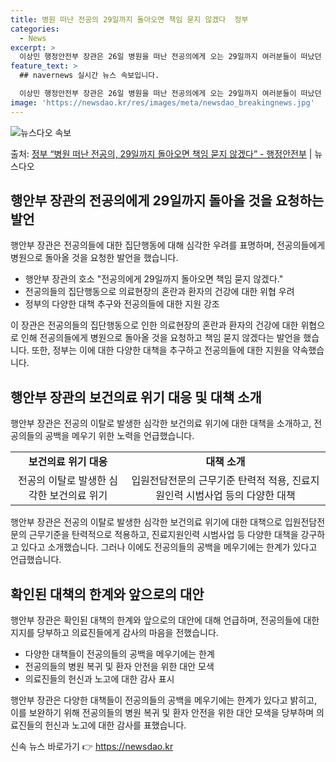 ```yaml
---
title: 병원 떠난 전공의 29일까지 돌아오면 책임 묻지 않겠다  정부
categories:
  - News
excerpt: >
  이상민 행정안전부 장관은 26일 병원을 떠난 전공의에게 오는 29일까지 여러분들이 떠났던 병원으로 돌아온다면…
feature_text: >
  ## navernews 실시간 뉴스 속보입니다.

  이상민 행정안전부 장관은 26일 병원을 떠난 전공의에게 오는 29일까지 여러분들이 떠났던 병원으로 돌아온다면…
image: 'https://newsdao.kr/res/images/meta/newsdao_breakingnews.jpg'
---
```


![뉴스다오 속보](https://newsdao.kr/res/images/meta/newsdao_breakingnews.jpg)

<p>출처: <a href="https://newsdao.kr/3237" rel="dofollow">정부 “병원 떠난 전공의, 29일까지 돌아오면 책임 묻지 않겠다”  - 행정안전부</a> | 뉴스다오</p>

<h2 data-ke-size="size26">행안부 장관의 전공의에게 29일까지 돌아올 것을 요청하는 발언</h2>
<p data-ke-size="size16">행안부 장관은 전공의들에 대한 집단행동에 대해 심각한 우려를 표명하며, 전공의들에게 병원으로 돌아올 것을 요청한 발언을 했습니다.</p>
<ul>
<li>행안부 장관의 호소 "전공의에게 29일까지 돌아오면 책임 묻지 않겠다."</li>
<li>전공의들의 집단행동으로 의료현장의 혼란과 환자의 건강에 대한 위협 우려</li>
<li>정부의 다양한 대책 추구와 전공의들에 대한 지원 강조</li>
</ul>
<p data-ke-size="size16">이 장관은 전공의들의 집단행동으로 인한 의료현장의 혼란과 환자의 건강에 대한 위협으로 인해 전공의들에게 병원으로 돌아올 것을 요청하고 책임 묻지 않겠다는 발언을 했습니다. 또한, 정부는 이에 대한 다양한 대책을 추구하고 전공의들에 대한 지원을 약속했습니다.</p>

<h2 data-ke-size="size26">행안부 장관의 보건의료 위기 대응 및 대책 소개</h2>
<p data-ke-size="size16">행안부 장관은 전공의 이탈로 발생한 심각한 보건의료 위기에 대한 대책을 소개하고, 전공의들의 공백을 메우기 위한 노력을 언급했습니다.</p>
<table>
  <tr>
    <td style="text-align: center; height: 17px;"><b>보건의료 위기 대응</b></td>
    <td style="text-align: center; height: 17px;"><b>대책 소개</b></td>
  </tr>
  <tr>
    <td style="text-align: center; height: 17px;">전공의 이탈로 발생한 심각한 보건의료 위기</td>
    <td style="text-align: center; height: 17px;">입원전담전문의 근무기준 탄력적 적용, 진료지원인력 시범사업 등의 다양한 대책</td>
  </tr>
</table>
<p data-ke-size="size16">행안부 장관은 전공의 이탈로 발생한 심각한 보건의료 위기에 대한 대책으로 입원전담전문의 근무기준을 탄력적으로 적용하고, 진료지원인력 시범사업 등 다양한 대책을 강구하고 있다고 소개했습니다. 그러나 이에도 전공의들의 공백을 메우기에는 한계가 있다고 언급했습니다.</p>

<h2 data-ke-size="size26">확인된 대책의 한계와 앞으로의 대안</h2>
<p data-ke-size="size16">행안부 장관은 확인된 대책의 한계와 앞으로의 대안에 대해 언급하며, 전공의들에 대한 지지를 당부하고 의료진들에게 감사의 마음을 전했습니다.</p>
<ul>
  <li>다양한 대책들이 전공의들의 공백을 메우기에는 한계</li>
  <li>전공의들의 병원 복귀 및 환자 안전을 위한 대안 모색</li>
  <li>의료진들의 헌신과 노고에 대한 감사 표시</li>
</ul>
<p data-ke-size="size16">행안부 장관은 다양한 대책들이 전공의들의 공백을 메우기에는 한계가 있다고 밝히고, 이를 보완하기 위해 전공의들의 병원 복귀 및 환자 안전을 위한 대안 모색을 당부하며 의료진들의 헌신과 노고에 대한 감사를 표했습니다.</p> 

신속 뉴스 바로가기 👉 <a href="https://newsdao.kr" rel="dofollow">https://newsdao.kr</a>


